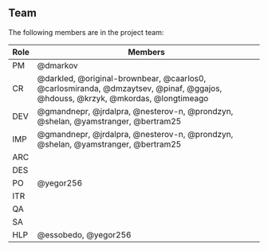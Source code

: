 ## Team

The following members are in the project team:

Role | Members
---|---
PM | @dmarkov
CR | @darkled, @original-brownbear, @caarlos0, @carlosmiranda, @dmzaytsev, @pinaf, @ggajos, @hdouss, @krzyk, @mkordas, @longtimeago
DEV | @gmandnepr, @jrdalpra, @nesterov-n, @prondzyn, @shelan, @yamstranger, @bertram25
IMP | @gmandnepr, @jrdalpra, @nesterov-n, @prondzyn, @shelan, @yamstranger, @bertram25
ARC | 
DES | 
PO | @yegor256
ITR | 
QA | 
SA | 
HLP | @essobedo, @yegor256
